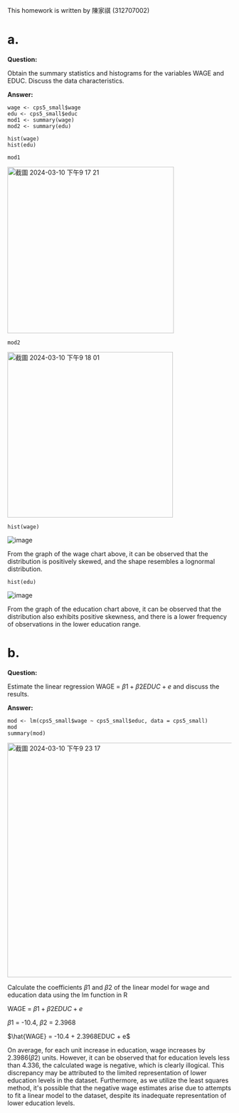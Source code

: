 This homework is written by  陳家祺 (312707002)
# a.
**Question:**

Obtain the summary statistics and histograms for the variables WAGE and EDUC. Discuss the data characteristics.

**Answer:**
```{r}
wage <- cps5_small$wage
edu <- cps5_small$educ
mod1 <- summary(wage)
mod2 <- summary(edu)

hist(wage)
hist(edu)
```
```{r}
mod1
```
<img width="374" alt="截圖 2024-03-10 下午9 17 21" src="https://github.com/HWTeng-Course/202402-Financial-Econometrics/assets/107116674/d0543c98-b3ff-48b8-ada3-c2e244a856fa">

```{r}
mod2
```
<img width="372" alt="截圖 2024-03-10 下午9 18 01" src="https://github.com/HWTeng-Course/202402-Financial-Econometrics/assets/107116674/c3007185-91db-4d6d-ab0f-e856e4dd7cc5">



```{r}
hist(wage)
```

![image](https://github.com/HWTeng-Course/202402-Financial-Econometrics/assets/107116674/768e71be-0020-460f-9845-f2fc7c9480da)

From the graph of the wage chart above, it can be observed that the distribution is positively skewed, and the shape resembles a lognormal distribution.

```{r}
hist(edu)
```
![image](https://github.com/HWTeng-Course/202402-Financial-Econometrics/assets/107116674/97671839-95ac-450f-a5f1-500fabcd401b)

From the graph of the education chart above, it can be observed that the distribution also exhibits positive skewness, and there is a lower frequency of observations in the lower education range.

# b.
**Question:**

Estimate the linear regression WAGE = $\beta1 + \beta2 EDUC + e$ and discuss the results.

**Answer:**
```{r}
mod <- lm(cps5_small$wage ~ cps5_small$educ, data = cps5_small)
mod
summary(mod)
```
<img width="527" alt="截圖 2024-03-10 下午9 23 17" src="https://github.com/HWTeng-Course/202402-Financial-Econometrics/assets/107116674/2b78cf70-6fa5-4f46-805d-13d19b0aa1ce">

Calculate the coefficients $\beta1$ and $\beta2$ of the linear model for wage and education data using the lm function in R

WAGE = $\beta1 + \beta2 EDUC + e$

$\beta1$ = -10.4, $\beta2$ = 2.3968

$\hat{WAGE} = -10.4 + 2.3968EDUC + e$

On average, for each unit increase in education, wage increases by 2.3986($\beta2$) units. However, it can be observed that for education levels less than 4.336, the calculated wage is negative, which is clearly illogical. This discrepancy may be attributed to the limited representation of lower education levels in the dataset. Furthermore, as we utilize the least squares method, it's possible that the negative wage estimates arise due to attempts to fit a linear model to the dataset, despite its inadequate representation of lower education levels.

